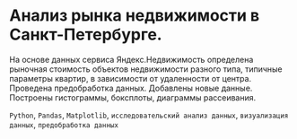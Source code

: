 # Анализ рынка недвижимости в Санкт-Петербурге.

На основе данных сервиса Яндекс.Недвижимость определена рыночная стоимость
объектов недвижимости разного типа, типичные параметры квартир, в зависимости от
удаленности от центра. Проведена предобработка данных. Добавлены новые данные.
Построены гистограммы, боксплоты, диаграммы рассеивания.

`Python`, `Pandas`, `Matplotlib`, `исследовательский анализ данных`, `визуализация данных`, `предобработка данных`
